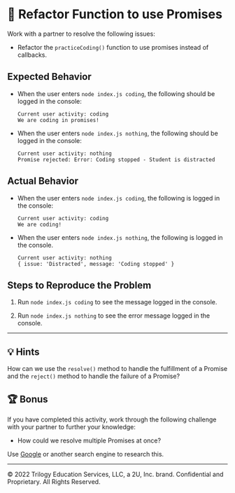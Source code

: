 # 🐛 Refactor Function to use Promises

Work with a partner to resolve the following issues:

* Refactor the `practiceCoding()` function to use promises instead of callbacks.

## Expected Behavior

* When the user enters `node index.js coding`, the following should be logged in the console:

  ```
  Current user activity: coding
  We are coding in promises!
  ```

* When the user enters `node index.js nothing`, the following should be logged in the console:

  ```
  Current user activity: nothing
  Promise rejected: Error: Coding stopped - Student is distracted
  ```

## Actual Behavior

* When the user enters `node index.js coding`, the following is logged in the console:

  ```
  Current user activity: coding
  We are coding!
  ```

* When the user enters `node index.js nothing`, the following is logged in the console.

  ```
  Current user activity: nothing
  { issue: 'Distracted', message: 'Coding stopped' }
  ```

## Steps to Reproduce the Problem

1. Run `node index.js coding` to see the message logged in the console.

2. Run `node index.js nothing` to see the error message logged in the console.

---

## 💡 Hints

How can we use the `resolve()` method to handle the fulfillment of a Promise and the `reject()` method to handle the failure of a Promise?

## 🏆 Bonus

If you have completed this activity, work through the following challenge with your partner to further your knowledge:

* How could we resolve multiple Promises at once?

Use [Google](https://www.google.com) or another search engine to research this.

---
© 2022 Trilogy Education Services, LLC, a 2U, Inc. brand. Confidential and Proprietary. All Rights Reserved.